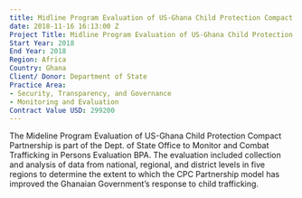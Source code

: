 ```yaml
---
title: Midline Program Evaluation of US-Ghana Child Protection Compact Partnership
date: 2018-11-16 16:13:00 Z
Project Title: Midline Program Evaluation of US-Ghana Child Protection Compact Partnership
Start Year: 2018
End Year: 2018
Region: Africa
Country: Ghana
Client/ Donor: Department of State
Practice Area:
- Security, Transparency, and Governance
- Monitoring and Evaluation
Contract Value USD: 299200
---
```


The Mideline Program Evaluation of US-Ghana Child Protection Compact Partnership is part of the Dept. of State Office to Monitor and Combat Trafficking in Persons Evaluation BPA. The evaluation included collection and analysis of data from national, regional, and district levels in five regions to determine the extent to which the CPC Partnership model has improved the Ghanaian Government’s response to child trafficking. 